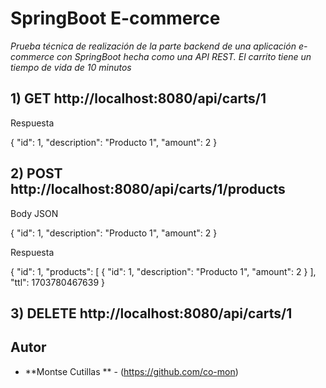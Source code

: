 # SpringBoot E-commerce 

_Prueba técnica de realización de la parte backend de una aplicación e-commerce con SpringBoot hecha como una API REST. El carrito tiene un tiempo de vida de 10 minutos_

## 1) GET http://localhost:8080/api/carts/1

Respuesta

{
    "id": 1, 
    "description": "Producto 1", 
    "amount": 2
}

## 2) POST http://localhost:8080/api/carts/1/products

Body JSON

{
    "id": 1, 
    "description": "Producto 1", 
    "amount": 2
}


Respuesta

{
    "id": 1,
    "products": [
        {
            "id": 1,
            "description": "Producto 1",
            "amount": 2
        }
    ],
    "ttl": 1703780467639
}


## 3) DELETE http://localhost:8080/api/carts/1


## Autor

* **Montse Cutillas ** - (https://github.com/co-mon)


